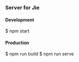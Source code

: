 ### Server for Jie

#### Development 

$ npm start

#### Production

$ npm run build
$ npm run serve
